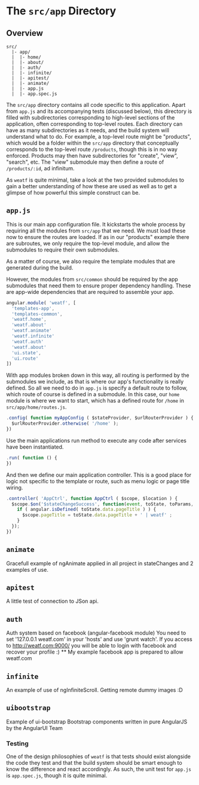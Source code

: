 # The `src/app` Directory

## Overview

```
src/
  |- app/
  |  |- home/
  |  |- about/
  |  |- auth/
  |  |- infinite/
  |  |- apitest/
  |  |- animate/
  |  |- app.js
  |  |- app.spec.js
```

The `src/app` directory contains all code specific to this application. Apart
from `app.js` and its accompanying tests (discussed below), this directory is
filled with subdirectories corresponding to high-level sections of the
application, often corresponding to top-level routes. Each directory can have as
many subdirectories as it needs, and the build system will understand what to
do. For example, a top-level route might be "products", which would be a folder
within the `src/app` directory that conceptually corresponds to the top-level
route `/products`, though this is in no way enforced. Products may then have
subdirectories for "create", "view", "search", etc. The "view" submodule may
then define a route of `/products/:id`, ad infinitum.

As `weatf` is quite minimal, take a look at the two provided submodules
to gain a better understanding of how these are used as well as to get a
glimpse of how powerful this simple construct can be.

## `app.js`

This is our main app configuration file. It kickstarts the whole process by
requiring all the modules from `src/app` that we need. We must load these now to
ensure the routes are loaded. If as in our "products" example there are
subroutes, we only require the top-level module, and allow the submodules to
require their own submodules.

As a matter of course, we also require the template modules that are generated
during the build.

However, the modules from `src/common` should be required by the app
submodules that need them to ensure proper dependency handling. These are
app-wide dependencies that are required to assemble your app.

```js
angular.module( 'weatf', [
  'templates-app',
  'templates-common',
  'weatf.home',
  'weatf.about'
  'weatf.animate'
  'weatf.infinite'
  'weatf.auth'
  'weatf.about'
  'ui.state',
  'ui.route'
])
```

With app modules broken down in this way, all routing is performed by the
submodules we include, as that is where our app's functionality is really
defined.  So all we need to do in `app.js` is specify a default route to follow,
which route of course is defined in a submodule. In this case, our `home` module
is where we want to start, which has a defined route for `/home` in
`src/app/home/routes.js`.

```js
.config( function myAppConfig ( $stateProvider, $urlRouterProvider ) {
  $urlRouterProvider.otherwise( '/home' );
})
```

Use the main applications run method to execute any code after services
have been instantiated.

```js
.run( function () {
})
```

And then we define our main application controller. This is a good place for logic
not specific to the template or route, such as menu logic or page title wiring.

```js
.controller( 'AppCtrl', function AppCtrl ( $scope, $location ) {
  $scope.$on('$stateChangeSuccess', function(event, toState, toParams, fromState, fromParams){
    if ( angular.isDefined( toState.data.pageTitle ) ) {
      $scope.pageTitle = toState.data.pageTitle + ' | weatf' ;
    }
  });
})
```

## `animate`

Gracefull example of ngAnimate applied in all project in stateChanges and 2 examples of use.

## `apitest`

A little test of connection to JSon api.

## `auth`

Auth system based on facebook (angular-facebook module)
You need to set '127.0.0.1 weatf.com' in your 'hosts' and use 'grunt watch'.
If you access to http://weatf.com:9000/ you will be able to login with facebook
and recover your profile :)
** My example facebook app is prepared to allow weatf.com

## `infinite`

An example of use of ngInfiniteScroll.
Getting remote dummy images :D

## `uibootstrap`

Example of ui-bootstrap
Bootstrap components written in pure AngularJS by the AngularUI Team


### Testing

One of the design philosophies of `weatf` is that tests should exist
alongside the code they test and that the build system should be smart enough to
know the difference and react accordingly. As such, the unit test for `app.js`
is `app.spec.js`, though it is quite minimal.
